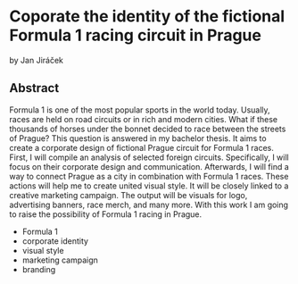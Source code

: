 # Coporate the identity of the fictional Formula 1 racing circuit in Prague

by Jan Jiráček

## Abstract

Formula 1 is one of the most popular sports in the world today. Usually, races are held on road circuits or in rich and modern cities. What if these thousands of horses under the bonnet decided to race between the streets of Prague? This question is answered in my bachelor thesis. It aims to create a corporate design of fictional Prague circuit for Formula 1 races. First, I will compile an analysis of selected foreign circuits. Specifically, I will focus on their corporate design and communication. Afterwards, I will find a way to connect Prague as a city in combination with Formula 1 races. These actions will help me to create united visual style. It will be closely linked to a creative marketing campaign. The output will be visuals for logo, advertising banners, race merch, and many more. With this work I am going to raise the possibility of Formula 1 racing in Prague.

- Formula 1
- corporate identity
- visual style
- marketing campaign
- branding
